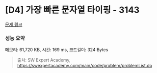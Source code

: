 # [D4] 가장 빠른 문자열 타이핑 - 3143 

[문제 링크](https://swexpertacademy.com/main/code/problem/problemDetail.do?contestProbId=AV_65wkqsb4DFAWS) 

### 성능 요약

메모리: 61,720 KB, 시간: 169 ms, 코드길이: 324 Bytes



> 출처: SW Expert Academy, https://swexpertacademy.com/main/code/problem/problemList.do